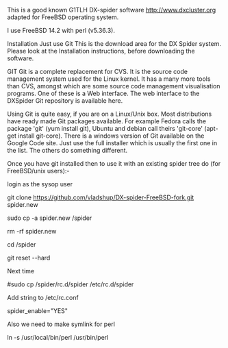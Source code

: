 This is a good known G1TLH DX-spider software http://www.dxcluster.org adapted for FreeBSD operating system.

I use FreeBSD 14.2 with perl (v5.36.3). 

Installation
Just use Git
This is the download area for the DX Spider system. Please look at the Installation instructions, before downloading the software.

GIT
Git is a complete replacement for CVS. It is the source code management system used for the Linux kernel. It has a many more tools than CVS, amongst which are some source code management visualisation programs. One of these is a Web interface. The web interface to the DXSpider Git repository is available here.

Using Git is quite easy, if you are on a Linux/Unix box. Most distributions have ready made Git packages available. For example Fedora calls the package 'git' (yum install git), Ubuntu and debian call theirs 'git-core' (apt-get install git-core). There is a windows version of Git available on the Google Code site. Just use the full installer which is usually the first one in the list. The others do something different.

Once you have git installed then to use it with an existing spider tree do (for FreeBSD/unix users):-

login as the sysop user

  git clone https://github.com/vladshup/DX-spider-FreeBSD-fork.git spider.new
 
  sudo cp -a spider.new /spider
 
  rm -rf spider.new
 
  cd /spider
 
  git reset --hard
 

Next time 

#sudo cp /spider/rc.d/spider /etc/rc.d/spider

Add string to /etc/rc.conf

spider_enable="YES"

Also we need to make symlink for perl

 ln -s /usr/local/bin/perl /usr/bin/perl



